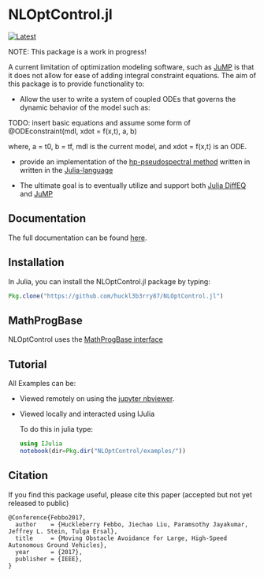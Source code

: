 # NLOptControl.jl

[![Latest](https://img.shields.io/badge/docs-latest-blue.svg)](http://nloptcontroljl.readthedocs.io/en/latest/)

NOTE: This package is a work in progress!

A current limitation of optimization modeling software, such as [JuMP](https://github.com/JuliaOpt/JuMP.jl) is that it does not allow for ease of adding integral constraint equations. The aim of this package is to provide functionality to:
  * Allow the user to write a system of coupled ODEs that governs the dynamic behavior of the model such as:

  TODO: insert basic equations and assume some form of @ODEconstraint(mdl, xdot = f(x,t), a, b)  

  where, a = t0, b = tf, mdl is the current model, and xdot = f(x,t) is an ODE.

  * provide an implementation of the [hp-pseudospectral method](http://vdol.mae.ufl.edu/JournalPublications/TOMS-GPOPS-II-August-2013.pdf) written in written in the [Julia-language](http://julialang.org/)

  * The ultimate goal is to eventually utilize and support both [Julia DiffEQ](https://github.com/JuliaDiffEq) and [JuMP](https://github.com/JuliaOpt/JuMP.jl)

## Documentation

The full documentation can be found [here](http://nloptcontroljl.readthedocs.io/en/latest/).

## Installation

In Julia, you can install the NLOptControl.jl package by typing:
```julia
Pkg.clone("https://github.com/huckl3b3rry87/NLOptControl.jl")
```

## MathProgBase

NLOptControl uses the [MathProgBase interface](http://mathprogbasejl.readthedocs.org/en/latest/nlp.html)


## Tutorial

All Examples can be:

  *  Viewed remotely on  using the [jupyter nbviewer](http://nbviewer.jupyter.org/github/huckl3b3rry87/NLOptControl.jl/blob/master/examples/).
  *  Viewed locally and interacted using IJulia

      To do this in julia type:
      ```julia
      using IJulia
      notebook(dir=Pkg.dir("NLOptControl/examples/"))
      ```

## Citation

If you find this package useful, please cite this paper (accepted but not yet released to public)

```
@Conference{Febbo2017,
  author    = {Huckleberry Febbo, Jiechao Liu, Paramsothy Jayakumar, Jeffrey L. Stein, Tulga Ersal},
  title     = {Moving Obstacle Avoidance for Large, High-Speed Autonomous Ground Vehicles},
  year      = {2017},
  publisher = {IEEE},
}
```
